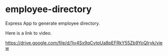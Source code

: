 # employee-directory

Express App to generate employee directory. 

Here is a link to video. 

https://drive.google.com/file/d/1jv4Sx9qCvtpUa8pEFRkY55Zb9YoQIryk/view